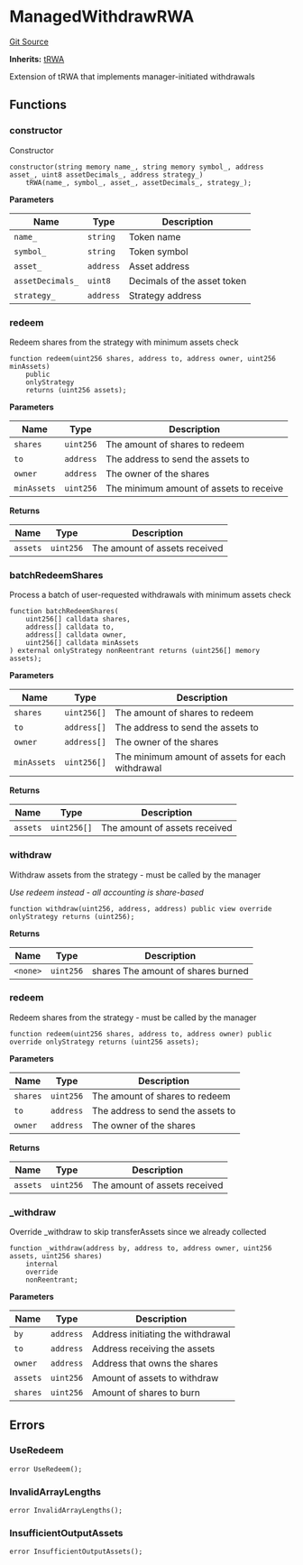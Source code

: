 # ManagedWithdrawRWA
[Git Source](https://github.com/SovaNetwork/fountfi/blob/a2137abe6629a13ef56e85f61ccb9fcfe0d3f27a/src/token/ManagedWithdrawRWA.sol)

**Inherits:**
[tRWA](/src/token/tRWA.sol/contract.tRWA.md)

Extension of tRWA that implements manager-initiated withdrawals


## Functions
### constructor

Constructor


```solidity
constructor(string memory name_, string memory symbol_, address asset_, uint8 assetDecimals_, address strategy_)
    tRWA(name_, symbol_, asset_, assetDecimals_, strategy_);
```
**Parameters**

|Name|Type|Description|
|----|----|-----------|
|`name_`|`string`|Token name|
|`symbol_`|`string`|Token symbol|
|`asset_`|`address`|Asset address|
|`assetDecimals_`|`uint8`|Decimals of the asset token|
|`strategy_`|`address`|Strategy address|


### redeem

Redeem shares from the strategy with minimum assets check


```solidity
function redeem(uint256 shares, address to, address owner, uint256 minAssets)
    public
    onlyStrategy
    returns (uint256 assets);
```
**Parameters**

|Name|Type|Description|
|----|----|-----------|
|`shares`|`uint256`|The amount of shares to redeem|
|`to`|`address`|The address to send the assets to|
|`owner`|`address`|The owner of the shares|
|`minAssets`|`uint256`|The minimum amount of assets to receive|

**Returns**

|Name|Type|Description|
|----|----|-----------|
|`assets`|`uint256`|The amount of assets received|


### batchRedeemShares

Process a batch of user-requested withdrawals with minimum assets check


```solidity
function batchRedeemShares(
    uint256[] calldata shares,
    address[] calldata to,
    address[] calldata owner,
    uint256[] calldata minAssets
) external onlyStrategy nonReentrant returns (uint256[] memory assets);
```
**Parameters**

|Name|Type|Description|
|----|----|-----------|
|`shares`|`uint256[]`|The amount of shares to redeem|
|`to`|`address[]`|The address to send the assets to|
|`owner`|`address[]`|The owner of the shares|
|`minAssets`|`uint256[]`|The minimum amount of assets for each withdrawal|

**Returns**

|Name|Type|Description|
|----|----|-----------|
|`assets`|`uint256[]`|The amount of assets received|


### withdraw

Withdraw assets from the strategy - must be called by the manager

*Use redeem instead - all accounting is share-based*


```solidity
function withdraw(uint256, address, address) public view override onlyStrategy returns (uint256);
```
**Returns**

|Name|Type|Description|
|----|----|-----------|
|`<none>`|`uint256`|shares The amount of shares burned|


### redeem

Redeem shares from the strategy - must be called by the manager


```solidity
function redeem(uint256 shares, address to, address owner) public override onlyStrategy returns (uint256 assets);
```
**Parameters**

|Name|Type|Description|
|----|----|-----------|
|`shares`|`uint256`|The amount of shares to redeem|
|`to`|`address`|The address to send the assets to|
|`owner`|`address`|The owner of the shares|

**Returns**

|Name|Type|Description|
|----|----|-----------|
|`assets`|`uint256`|The amount of assets received|


### _withdraw

Override _withdraw to skip transferAssets since we already collected


```solidity
function _withdraw(address by, address to, address owner, uint256 assets, uint256 shares)
    internal
    override
    nonReentrant;
```
**Parameters**

|Name|Type|Description|
|----|----|-----------|
|`by`|`address`|Address initiating the withdrawal|
|`to`|`address`|Address receiving the assets|
|`owner`|`address`|Address that owns the shares|
|`assets`|`uint256`|Amount of assets to withdraw|
|`shares`|`uint256`|Amount of shares to burn|


## Errors
### UseRedeem

```solidity
error UseRedeem();
```

### InvalidArrayLengths

```solidity
error InvalidArrayLengths();
```

### InsufficientOutputAssets

```solidity
error InsufficientOutputAssets();
```

